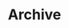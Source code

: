 ---
title: "Archive"
layout: category
excerpt: "Year-Archive."
sitemap: false
permalink: /archive/
---